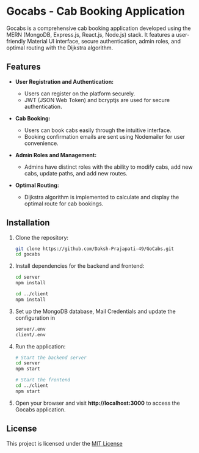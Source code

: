 # Gocabs - Cab Booking Application

Gocabs is a comprehensive cab booking application developed using the MERN (MongoDB, Express.js, React.js, Node.js) stack. It features a user-friendly Material UI interface, secure authentication, admin roles, and optimal routing with the Dijkstra algorithm.

## Features

- **User Registration and Authentication:**
  - Users can register on the platform securely.
  - JWT (JSON Web Token) and bcryptjs are used for secure authentication.

- **Cab Booking:**
  - Users can book cabs easily through the intuitive interface.
  - Booking confirmation emails are sent using Nodemailer for user convenience.

- **Admin Roles and Management:**
  - Admins have distinct roles with the ability to modify cabs, add new cabs, update paths, and add new routes.

- **Optimal Routing:**
  - Dijkstra algorithm is implemented to calculate and display the optimal route for cab bookings.

## Installation

1. Clone the repository:
   ```bash
   git clone https://github.com/Daksh-Prajapati-49/GoCabs.git
   cd gocabs

2. Install dependencies for the backend and frontend:
   ```bash
   cd server
   npm install

   cd ../client
   npm install

3. Set up the MongoDB database, Mail Credentials and update the configuration in 
   ```bash
   server/.env
   client/.env

4. Run the application:
   ```bash
   # Start the backend server
   cd server
   npm start

   # Start the frontend
   cd ../client
   npm start

5. Open your browser and visit **http://localhost:3000** to access the Gocabs application.



## License

This project is licensed under the [MIT License](https://choosealicense.com/licenses/mit/)